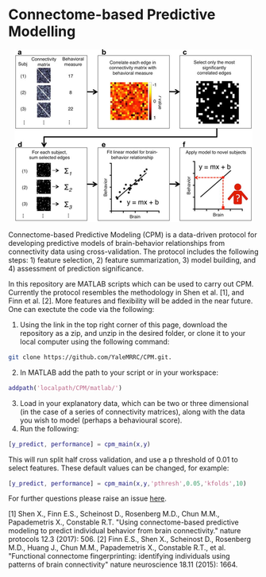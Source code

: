 # Connectome-based Predictive Modelling

<p align="center">
	<img src ="images/cpm.png" width="480" height="347" />
</p>

Connectome-based Predictive Modeling (CPM) is a data-driven protocol for developing predictive models of brain-behavior relationships from connectivity data using cross-validation. The protocol includes the following steps: 1) feature selection, 2) feature summarization, 3) model building, and 4) assessment of prediction significance.

In this repository are MATLAB scripts which can be used to carry out CPM. Currently the protocol resembles the methodology in Shen et al. [1], and Finn et al. [2]. More features and flexibility will be added in the near future. One can exectute the code via the following:
1. Using the link in the top right corner of this page, download the repository as a zip, and unzip in the desired folder, or clone it to your local computer using the following command: 
```bash
git clone https://github.com/YaleMRRC/CPM.git.
``` 
2. In MATLAB add the path to your script or in your workspace: 
```matlab
addpath('localpath/CPM/matlab/')
```
3. Load in your explanatory data, which can be two or three dimensional (in the case of a series of connectivity matrices), along with the data you wish to model (perhaps a behavioural score).
4. Run the following: 
```matlab
[y_predict, performance] = cpm_main(x,y)
```
   This will run split half cross validation, and use a p threshold of 0.01 to select features. These 
default values can be changed, for example: 
```matlab
[y_predict, performance] = cpm_main(x,y,'pthresh',0.05,'kfolds',10)
```

For further questions please raise an issue [here](https://github.com/YaleMRRC/CPM/issues).

[1] Shen X., Finn E.S., Scheinost D., Rosenberg M.D., Chun M.M., Papademetris X., Constable R.T. "Using connectome-based predictive modeling to predict individual behavior from brain connectivity." nature protocols 12.3 (2017): 506.
[2] Finn E.S., Shen X., Scheinost D., Rosenberg M.D., Huang J., Chun M.M., Papademetris X., Constable R.T., et al. "Functional connectome fingerprinting: identifying individuals using patterns of brain connectivity" nature neuroscience 18.11 (2015): 1664.